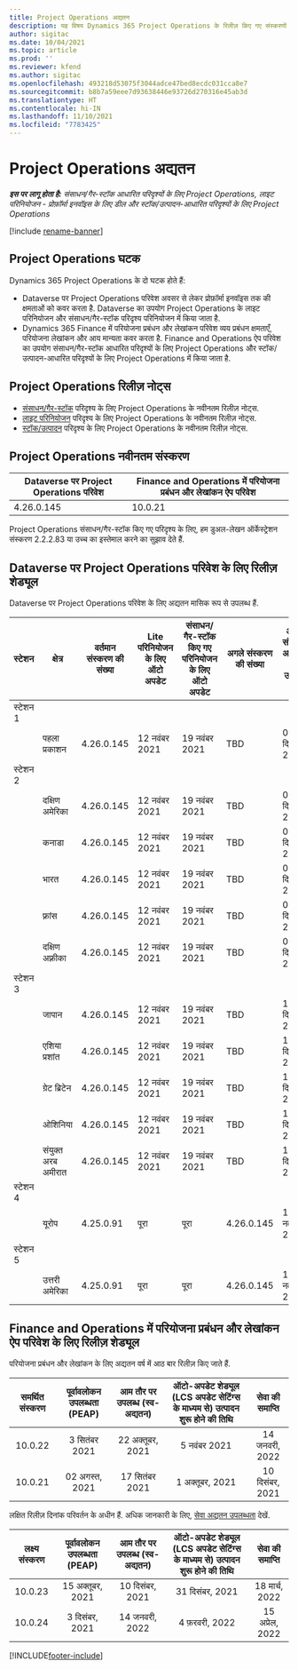 ```yaml
---
title: Project Operations अद्यतन
description: यह विषय Dynamics 365 Project Operations के रिलीज़ किए गए संस्करणों के बारे में जानकारी प्रदान करता है.
author: sigitac
ms.date: 10/04/2021
ms.topic: article
ms.prod: ''
ms.reviewer: kfend
ms.author: sigitac
ms.openlocfilehash: 493218d53075f3044adce47bed8ecdc031cca8e7
ms.sourcegitcommit: b8b7a59eee7d93638446e93726d270316e45ab3d
ms.translationtype: HT
ms.contentlocale: hi-IN
ms.lasthandoff: 11/10/2021
ms.locfileid: "7783425"
---
```

# <a name="project-operations-updates"></a>Project Operations अद्यतन

_**इस पर लागू होता है:** संसाधन/गैर-स्टॉक आधारित परिदृश्यों के लिए Project Operations, लाइट परिनियोजन - प्रोफ़ॉर्मा इनवॉइस के लिए डील और स्टॉक/उत्पादन-आधारित परिदृश्यों के लिए Project Operations_

[!include [rename-banner](~/includes/cc-data-platform-banner.md)]

## <a name="project-operations-components"></a>Project Operations घटक

Dynamics 365 Project Operations के दो घटक होते हैं:

- Dataverse पर Project Operations परिवेश अवसर से लेकर प्रोफ़ॉर्मा इनवॉइस तक की क्षमताओं को कवर करता है. Dataverse का उपयोग Project Operations के लाइट परिनियोजन और संसाधन/गैर-स्टॉक परिदृश्य परिनियोजन में किया जाता है.
- Dynamics 365 Finance में परियोजना प्रबंधन और लेखांकन परिवेश व्यय प्रबंधन क्षमताएँ, परियोजना लेखांकन और आय मान्यता कवर करता है. Finance and Operations ऐप परिवेश का उपयोग संसाधन/गैर-स्टॉक आधारित परिदृश्यों के लिए Project Operations और स्टॉक/उत्पादन-आधारित परिदृश्यों के लिए Project Operations में किया जाता है.

## <a name="project-operations-release-notes"></a>Project Operations रिलीज़ नोट्स
- [संसाधन/गैर-स्टॉक](whats-new-oct-2021-resource-based.md) परिदृश्य के लिए Project Operations के नवीनतम रिलीज़ नोट्स.
- [लाइट परिनियोजन](../pro/whats-new/whats-new-oct-2021-lite.md) परिदृश्य के लिए Project Operations के नवीनतम रिलीज़ नोट्स.
- [स्टॉक/उत्पादन](../prod-pma/whats-new/whats-new-jul-2021-stocked.md) परिदृश्य के लिए Project Operations के नवीनतम रिलीज़ नोट्स.

## <a name="project-operations-latest-version"></a>Project Operations नवीनतम संस्करण

| Dataverse पर Project Operations परिवेश | Finance and Operations में परियोजना प्रबंधन और लेखांकन ऐप परिवेश | 
| --- | --- |
| 4.26.0.145 | 10.0.21 |

Project Operations संसाधन/गैर-स्टॉक किए गए परिदृश्य के लिए, हम डुअल-लेखन ऑर्केस्ट्रेशन संस्करण 2.2.2.83 या उच्च का इस्तेमाल करने का सुझाव देते हैं.

## <a name="release-schedule-for-project-operations-on-dataverse-environment"></a>Dataverse पर Project Operations परिवेश के लिए रिलीज़ शेड्यूल

Dataverse पर Project Operations परिवेश के लिए अद्यतन मासिक रूप से उपलब्ध हैं. 

| स्टेशन | क्षेत्र | वर्तमान संस्करण की संख्या | Lite परिनियोजन के लिए ऑटो अपडेट | संसाधन/गैर-स्टॉक किए गए परिनियोजन के लिए ऑटो अपडेट | अगले संस्करण की संख्या | अगला संस्करण आम तौर पर उपलब्ध है |
|-----------|-----------------------|-----------------|--------------------|---------------------|---------------------|---------------------|
| स्टेशन 1 |   &nbsp;              |    &nbsp;       | &nbsp;             |      &nbsp;         |      &nbsp;         |      &nbsp;         |
|   &nbsp;  | पहला प्रकाशन         |  4.26.0.145     | 12 नवंबर 2021  | 19 नवंबर 2021   | TBD                 | 03 दिसंबर, 2021   |
| स्टेशन 2 |   &nbsp;              |    &nbsp;       | &nbsp;             |      &nbsp;         |      &nbsp;         |      &nbsp;         |
|   &nbsp;  | दक्षिण अमेरिका         |  4.26.0.145     | 12 नवंबर 2021  | 19 नवंबर 2021   | TBD                 | 03 दिसंबर, 2021   |
|   &nbsp;  | कनाडा                |  4.26.0.145     | 12 नवंबर 2021  | 19 नवंबर 2021   | TBD                 | 03 दिसंबर, 2021   |
|   &nbsp;  | भारत                 |  4.26.0.145     | 12 नवंबर 2021  | 19 नवंबर 2021   | TBD                 | 03 दिसंबर, 2021   |
|   &nbsp;  | फ़्रांस                |  4.26.0.145     | 12 नवंबर 2021  | 19 नवंबर 2021   | TBD                 | 03 दिसंबर, 2021   |
|   &nbsp;  | दक्षिण अफ़्रीका          |  4.26.0.145     | 12 नवंबर 2021  | 19 नवंबर 2021   | TBD                 | 03 दिसंबर, 2021   |
| स्टेशन 3 |      &nbsp;           |     &nbsp;      |     &nbsp;         |      &nbsp;         |      &nbsp;         |      &nbsp;         |
|   &nbsp;  | जापान                 |  4.26.0.145     | 12 नवंबर 2021  | 19 नवंबर 2021   | TBD                 | 10 दिसंबर, 2021   |
|   &nbsp;  | एशिया प्रशांत          |  4.26.0.145     | 12 नवंबर 2021  | 19 नवंबर 2021   | TBD                 | 10 दिसंबर, 2021   |
|   &nbsp;  | ग्रेट ब्रिटेन         |  4.26.0.145     | 12 नवंबर 2021  | 19 नवंबर 2021   | TBD                 | 10 दिसंबर, 2021   |
|   &nbsp;  | ओशिनिया               |  4.26.0.145     | 12 नवंबर 2021  | 19 नवंबर 2021   | TBD                 | 10 दिसंबर, 2021   |
|   &nbsp;  | संयुक्त अरब अमीरात  |  4.26.0.145     | 12 नवंबर 2021  | 19 नवंबर 2021   | TBD                 | 10 दिसंबर, 2021   |
| स्टेशन 4 |     &nbsp;            |     &nbsp;      |     &nbsp;         |      &nbsp;         |      &nbsp;         |      &nbsp;         |
|   &nbsp;  | यूरोप                |  4.25.0.91      | पूरा           | पूरा            | 4.26.0.145          | 12 नवंबर 2021   |
| स्टेशन 5 |     &nbsp;            |     &nbsp;      |     &nbsp;         |      &nbsp;         |      &nbsp;         |      &nbsp;         |
|   &nbsp;  | उत्तरी अमेरिका         |  4.25.0.91      | पूरा           | पूरा            | 4.26.0.145          | 19 नवंबर 2021   |


## <a name="release-schedule-for-project-management-and-accounting-in-the-finance-and-operations-apps-environment"></a>Finance and Operations में परियोजना प्रबंधन और लेखांकन ऐप परिवेश के लिए रिलीज़ शेड्यूल

परियोजना प्रबंधन और लेखांकन के लिए अद्यतन वर्ष में आठ बार रिलीज़ किए जाते हैं.

|समर्थित संस्करण| पूर्वावलोकन उपलब्धता (PEAP) | आम तौर पर उपलब्ध (स्व-अद्यतन) | ऑटो-अपडेट शेड्यूल (LCS अपडेट सेटिंग्स के माध्यम से) उत्पादन शुरू होने की तिथि |   सेवा की समाप्ति   |
|:---------------:|:---------------------------:|:---------------------------------:|:--------------------------------------------------------------------:|:------------------:|
|     10.0.22     |      3 सितंबर 2021      |        22 अक्तूबर, 2021           |                          5 नवंबर 2021                            | 14 जनवरी, 2022   |
|    10.0.21      |         02 अगस्त, 2021     |           17 सितंबर 2021      |                             1 अक्तूबर, 2021                          |  10 दिसंबर, 2021 |


लक्षित रिलीज़ दिनांक परिवर्तन के अधीन हैं. अधिक जानकारी के लिए, [सेवा अद्यतन उपलब्धता](/dynamics365/fin-ops-core/fin-ops/get-started/public-preview-releases?toc=%2fdynamics365%2ffinance%2ftoc.json) देखें.

|लक्ष्य संस्करण | पूर्वावलोकन उपलब्धता (PEAP) | आम तौर पर उपलब्ध (स्व-अद्यतन) | ऑटो-अपडेट शेड्यूल (LCS अपडेट सेटिंग्स के माध्यम से) उत्पादन शुरू होने की तिथि |   सेवा की समाप्ति   |
|:---------------:|:---------------------------:|:---------------------------------:|:--------------------------------------------------------------------:|:------------------:|
|     10.0.23     |      15 अक्तूबर, 2021       |        10 दिसंबर, 2021          |                          31 दिसंबर, 2021                           | 18 मार्च, 2022     |
|     10.0.24     |      3 दिसंबर, 2021       |        14 जनवरी, 2022           |                          4 फ़रवरी, 2022                            | 15 अप्रेल, 2022     |

[!INCLUDE[footer-include](../includes/footer-banner.md)]
